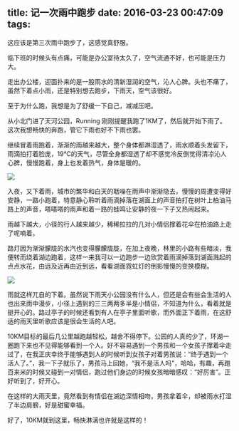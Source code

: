 title: 记一次雨中跑步
date: 2016-03-23 00:47:09
tags:
---
这应该是第三次雨中跑步了，这感觉真舒服。

临下班的时候头有点痛，可能是办公室待太久了，空气流通不好，也可能是压力大。

走出办公楼，迎面扑来的是一股雨水的清新湿润的空气，沁人心脾。头也不痛了，虽然下着点小雨，还是特别想去跑步，下雨天，空气该很好。

至于为什么跑，我想是为了舒缓一下自己，减减压吧。

<!-- more -->

从小北门进了天河公园，Running 刚刚提醒我跑了1KM了，然后就开始下雨了。这次我想畅快的奔跑，管它下雨也好不下雨也罢。

继续冒着雨跑着，渐渐的雨越来越大，整个身体都淋湿透了，雨水顺着头发留下，雨滴拍打着脸庞，19℃的天气，尽管全身都湿透了却不感觉冷反倒觉得清凉沁人心脾，慢慢跑着，身上也发着热气，身体是暖的。

![](../../../../images/天河公园·夜跑·雨1.png)

入夜，又下着雨，城市的繁华和白天的聒噪在雨声中渐渐隐去，慢慢的周遭变得好安静，一路小跑着，特意静心聆听着雨滴掉落在湖面上的声音拍打在树叶上柏油马路上的声音，嗒嗒嗒的雨声和着一路的蛙鸣让安静的夜一下子又热闹起来。

雨越下越大，小径的行人越来越少，稀稀拉拉的几对小情侣撑着花伞在柏油路上走了呢喃着。

路灯因为渐渐朦胧的水汽也变得朦朦胧胧，在加上夜晚，林里的小路有些暗淡，我便转而绕着湖边跑着，这样一来我可以一边跑步一边欣赏着雨滴掉落到湖面溅起的点点水花，由远及近再由近到远，看看湖面霓虹灯的倒影慢慢的变换模糊。

![](../../../../images/天河公园·夜跑·雨2.png)

雨就这样兀自的下着。虽然说下雨天小公园没有什么人，但还是会有些会生活的人也出来雨中漫步，小径上遇到的三三两两多半是小情侣，不知道为什么，看着就是挺开心的。路过亭子的时候还看到有人在亭子里面听歌，而外面正下着雨，在这舒适的雨天里听歌应该是很会生活的人吧。

10KM目标的最后几公里越跑越轻松，越舍不得停下。公园的人真的少了，环湖一圈跑下来也不见得能够看到一个人。好不容易遇到一个男孩和一个女孩子撑着伞走过了，在我正庆幸终于能够遇到人的时候听到女孩子对着男孩说：“终于遇到一个活人了。”，我一下子就乐了，男孩马上回她，“我不是活人吗”，哈哈，有趣，再跑百来米的时候又碰到一对情侣，跑过他们身边的时候女孩暗暗感叹：“好厉害”。正好听到了，好开心。

在这样的大雨天里，竟然看到有情侣在湖边深情相吻，男孩拿着伞，却被雨水打湿了半边肩膀，好是甜蜜幸福。

好了，10KM就到这里，畅快淋漓也许就是这样的！